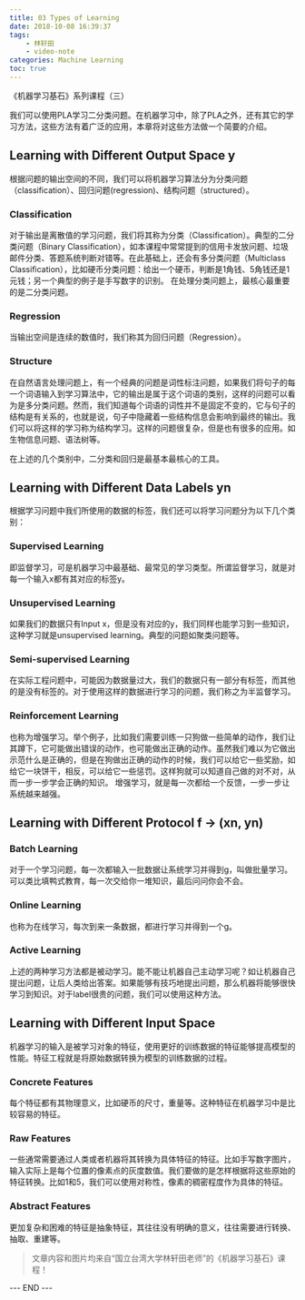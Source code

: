 ```yaml
---
title: 03 Types of Learning
date: 2018-10-08 16:39:37
tags: 
    - 林轩田
    - video-note
categories: Machine Learning
toc: true
---
```



《机器学习基石》系列课程（三）

我们可以使用PLA学习二分类问题。在机器学习中，除了PLA之外，还有其它的学习方法，这些方法有着广泛的应用，本章将对这些方法做一个简要的介绍。

<!-- more -->

## Learning with Different Output Space y
根据问题的输出空间的不同，我们可以将机器学习算法分为分类问题（classification）、回归问题(regression)、结构问题（structured）。

### Classification
对于输出是离散值的学习问题，我们将其称为分类（Classification）。典型的二分类问题（Binary Classification），如本课程中常常提到的信用卡发放问题、垃圾邮件分类、答题系统判断对错等。在此基础上，还会有多分类问题（Multiclass Classification），比如硬币分类问题：给出一个硬币，判断是1角钱、5角钱还是1元钱；另一个典型的例子是手写数字的识别。
在处理分类问题上，最核心最重要的是二分类问题。

### Regression
当输出空间是连续的数值时，我们称其为回归问题（Regression）。

### Structure
在自然语言处理问题上，有一个经典的问题是词性标注问题，如果我们将句子的每一个词语输入到学习算法中，它的输出是属于这个词语的类别，这样的问题可以看为是多分类问题。然而，我们知道每个词语的词性并不是固定不变的，它与句子的结构是有关系的，也就是说，句子中隐藏着一些结构信息会影响到最终的输出。我们可以将这样的学习称为结构学习。这样的问题很复杂，但是也有很多的应用。如生物信息问题、语法树等。


在上述的几个类别中，二分类和回归是最基本最核心的工具。
## Learning with Different Data Labels yn
根据学习问题中我们所使用的数据的标签，我们还可以将学习问题分为以下几个类别：

### Supervised Learning
即监督学习，可是机器学习中最基础、最常见的学习类型。所谓监督学习，就是对每一个输入x都有其对应的标签y。

### Unsupervised Learning
如果我们的数据只有Input x，但是没有对应的y，我们同样也能学习到一些知识，这种学习就是unsupervised learning。典型的问题如聚类问题等。

### Semi-supervised Learning
在实际工程问题中，可能因为数据量过大，我们的数据只有一部分有标签，而其他的是没有标签的。对于使用这样的数据进行学习的问题，我们称之为半监督学习。

### Reinforcement Learning
也称为增强学习。举个例子，比如我们需要训练一只狗做一些简单的动作，我们让其蹲下，它可能做出错误的动作，也可能做出正确的动作。虽然我们难以为它做出示范什么是正确的，但是在狗做出正确的动作的时候，我们可以给它一些奖励，如给它一块饼干，相反，可以给它一些惩罚。这样狗就可以知道自己做的对不对，从而一步一步学会正确的知识。
增强学习，就是每一次都给一个反馈，一步一步让系统越来越强。


## Learning with Different Protocol f -> (xn, yn)

### Batch Learning
对于一个学习问题，每一次都输入一批数据让系统学习并得到g，叫做批量学习。可以类比填鸭式教育，每一次交给你一堆知识，最后问问你会不会。

### Online Learning
也称为在线学习，每次到来一条数据，都进行学习并得到一个g。

### Active Learning
上述的两种学习方法都是被动学习。能不能让机器自己主动学习呢？如让机器自己提出问题，让后人类给出答案。如果能够有技巧地提出问题，那么机器将能够很快学习到知识。对于label很贵的问题，我们可以使用这种方法。

## Learning with Different Input Space
机器学习的输入是被学习对象的特征，使用更好的训练数据的特征能够提高模型的性能。特征工程就是将原始数据转换为模型的训练数据的过程。
### Concrete Features
每个特征都有其物理意义，比如硬币的尺寸，重量等。这种特征在机器学习中是比较容易的特征。

### Raw Features
一些通常需要通过人类或者机器将其转换为具体特征的特征。比如手写数字图片，输入实际上是每个位置的像素点的灰度数值。我们要做的是怎样根据将这些原始的特征转换。比如1和5，我们可以使用对称性，像素的稠密程度作为具体的特征。

### Abstract Features
更加复杂和困难的特征是抽象特征，其往往没有明确的意义，往往需要进行转换、抽取、重建等。

> 文章内容和图片均来自“国立台湾大学林轩田老师”的《机器学习基石》课程！

--- END --- 